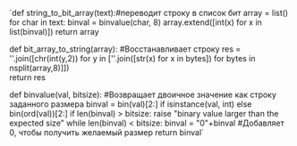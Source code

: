 `def string_to_bit_array(text):#переводит строку в список бит
	array = list()
	for char in text:
	    binval = binvalue(char, 8)
	    array.extend([int(x) for x in list(binval)])
	return array

def bit_array_to_string(array): #Восстанавливает строку
    res = ''.join([chr(int(y,2)) for y in [''.join([str(x) for x in bytes]) for bytes in  nsplit(array,8)]])   
    return res

def binvalue(val, bitsize): #Возвращает двоичное значение как строку заданного размера
    binval = bin(val)[2:] if isinstance(val, int) else bin(ord(val))[2:]
    if len(binval) > bitsize:
        raise "binary value larger than the expected size"
    while len(binval) < bitsize:
        binval = "0"+binval #Добавляет 0, чтобы получить желаемый размер
    return binval`
